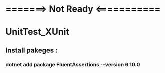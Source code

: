 # =======>  Not Ready  <===========

# UnitTest_XUnit

## Install pakeges :
### dotnet add package FluentAssertions --version 6.10.0

